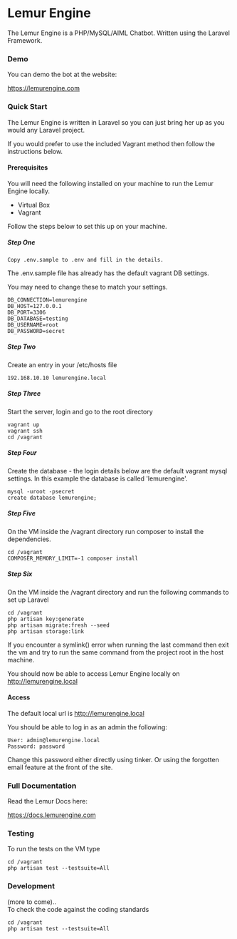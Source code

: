 # Lemur Engine

The Lemur Engine is a PHP/MySQL/AIML Chatbot. Written using the Laravel Framework.

### Demo

You can demo the bot at the website:
    
https://lemurengine.com

### Quick Start

The Lemur Engine is written in Laravel so you can just bring her up as you would any Laravel project.

If you would prefer to use the included Vagrant method then follow the instructions below.


#### Prerequisites
You will need the following installed on your machine to run the Lemur Engine locally.

* Virtual Box
* Vagrant

Follow the steps below to set this up on your machine.

##### Step One

    Copy .env.sample to .env and fill in the details.

The .env.sample file has already has the default vagrant DB settings.

You may need to change these to match your settings.

    DB_CONNECTION=lemurengine
    DB_HOST=127.0.0.1
    DB_PORT=3306    
    DB_DATABASE=testing
    DB_USERNAME=root
    DB_PASSWORD=secret

##### Step Two
Create an entry in your /etc/hosts file

    192.168.10.10 lemurengine.local

##### Step Three

Start the server, login and go to the root directory

    vagrant up
    vagrant ssh
    cd /vagrant

##### Step Four

Create the database - the login details below are the default vagrant mysql settings. In this example the database is called 'lemurengine'.

    mysql -uroot -psecret
    create database lemurengine;

##### Step Five

On the VM inside the /vagrant directory run composer to install the dependencies.

    cd /vagrant
    COMPOSER_MEMORY_LIMIT=-1 composer install

##### Step Six

On the VM inside the /vagrant directory and run the following commands to set up Laravel

    cd /vagrant
    php artisan key:generate
    php artisan migrate:fresh --seed
    php artisan storage:link

If you encounter a symlink() error when running the last command then exit the vm and try to run the same command from the project root in the host machine.

You should now be able to access Lemur Engine locally on http://lemurengine.local

#### Access

The default local url is http://lemurengine.local

You should be able to log in as an admin the following:

    User: admin@lemurengine.local
    Password: password

Change this password either directly using tinker. Or using the forgotten email feature at the front of the site.

### Full Documentation

Read the Lemur Docs here:
    
https://docs.lemurengine.com
    
### Testing

To run the tests on the VM type
    
    cd /vagrant
    php artisan test --testsuite=All    
    

### Development

(more to come)..    
To check the code against the coding standards

    cd /vagrant
    php artisan test --testsuite=All 
